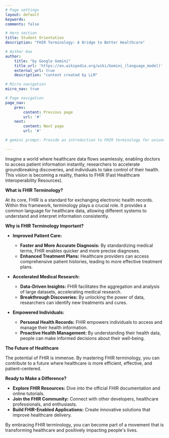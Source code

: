```yaml
---
# Page settings
layout: default
keywords:
comments: false

# Hero section
title: Student Orientation
description: "FHIR Terminology: A Bridge to Better Healthcare"

# Author box
author:
    title: "by Google Gemini"
    title_url: 'https://en.wikipedia.org/wiki/Gemini_(language_model)'
    external_url: true
    description: "content created by LLM"

# Micro navigation
micro_nav: true

# Page navigation
page_nav:
    prev:
        content: Previous page
        url: '#'
    next:
        content: Next page
        url: '#'

# gemini prompt: Provide an introduction to FHIR terminology for university students. Focus on the prospect of improving people's lives through the implementation of this technology. Add a call to action for learning.

---
```


Imagine a world where healthcare data flows seamlessly, enabling doctors to access patient information instantly, researchers to accelerate groundbreaking discoveries, and individuals to take control of their health. This vision is becoming a reality, thanks to FHIR (Fast Healthcare Interoperability Resources).

**What is FHIR Terminology?**

At its core, FHIR is a standard for exchanging electronic health records. Within this framework, terminology plays a crucial role. It provides a common language for healthcare data, allowing different systems to understand and interpret information consistently.

**Why is FHIR Terminology Important?**

* **Improved Patient Care:**
  * **Faster and More Accurate Diagnosis:** By standardizing medical terms, FHIR enables quicker and more precise diagnoses.
  * **Enhanced Treatment Plans:** Healthcare providers can access comprehensive patient histories, leading to more effective treatment plans.

* **Accelerated Medical Research:**
  * **Data-Driven Insights:** FHIR facilitates the aggregation and analysis of large datasets, accelerating medical research.
  * **Breakthrough Discoveries:** By unlocking the power of data, researchers can identify new treatments and cures.

* **Empowered Individuals:**
  * **Personal Health Records:** FHIR empowers individuals to access and manage their health information.
  * **Proactive Health Management:** By understanding their health data, people can make informed decisions about their well-being.

**The Future of Healthcare**

The potential of FHIR is immense. By mastering FHIR terminology, you can contribute to a future where healthcare is more efficient, effective, and patient-centered. 

**Ready to Make a Difference?**

* **Explore FHIR Resources:** Dive into the official FHIR documentation and online tutorials.
* **Join the FHIR Community:** Connect with other developers, healthcare professionals, and enthusiasts.
* **Build FHIR-Enabled Applications:** Create innovative solutions that improve healthcare delivery.

By embracing FHIR terminology, you can become part of a movement that is transforming healthcare and positively impacting people's lives.
